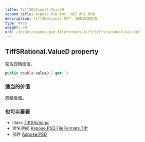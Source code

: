 ```yaml
---
title: TiffSRational.ValueD
second_title: Aspose.PSD for .NET API 参考
description: TiffSRational 财产. 获取双精度值
type: docs
weight: 60
url: /zh/net/aspose.psd.fileformats.tiff/tiffsrational/valued/
---
```

## TiffSRational.ValueD property

获取双精度值。

```csharp
public double ValueD { get; }
```

### 适当的价值

双精度值。

### 也可以看看

* class [TiffSRational](../)
* 命名空间 [Aspose.PSD.FileFormats.Tiff](../../tiffsrational/)
* 部件 [Aspose.PSD](../../../)


